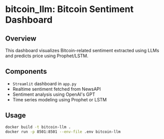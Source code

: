 # bitcoin_llm: Bitcoin Sentiment Dashboard

## Overview

This dashboard visualizes Bitcoin-related sentiment extracted using LLMs and predicts price using Prophet/LSTM.

## Components

- `Streamlit` dashboard in `app.py`
- Realtime sentiment fetched from NewsAPI
- Sentiment analysis using OpenAI's GPT
- Time series modeling using Prophet or LSTM

## Usage

```bash
docker build -t bitcoin-llm .
docker run -p 8501:8501 --env-file .env bitcoin-llm
